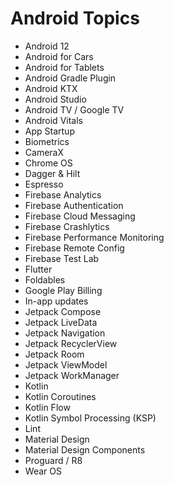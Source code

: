 # Android Topics

* Android 12
* Android for Cars
* Android for Tablets
* Android Gradle Plugin
* Android KTX
* Android Studio
* Android TV / Google TV
* Android Vitals
* App Startup
* Biometrics
* CameraX
* Chrome OS
* Dagger & Hilt
* Espresso
* Firebase Analytics
* Firebase Authentication
* Firebase Cloud Messaging
* Firebase Crashlytics
* Firebase Performance Monitoring
* Firebase Remote Config
* Firebase Test Lab
* Flutter
* Foldables
* Google Play Billing
* In-app updates
* Jetpack Compose
* Jetpack LiveData
* Jetpack Navigation
* Jetpack RecyclerView
* Jetpack Room
* Jetpack ViewModel
* Jetpack WorkManager
* Kotlin
* Kotlin Coroutines
* Kotlin Flow
* Kotlin Symbol Processing (KSP)
* Lint
* Material Design
* Material Design Components
* Proguard / R8
* Wear OS
